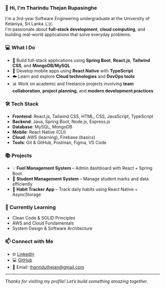 ### 👋 Hi, I'm Tharindu Thejan Rupasinghe

I'm a 3rd-year Software Engineering undergraduate at the University of Kelaniya, Sri Lanka 🇱🇰.  
I'm passionate about **full-stack development**, **cloud computing**, and building real-world applications that solve everyday problems.

### 💻 What I Do
- 🔧 Build full-stack applications using **Spring Boot**, **React.js**, **Tailwind CSS**, and **MongoDB/MySQL**
- 📱 Develop mobile apps using **React Native** with **TypeScript**
- ☁️ Learn and explore **Cloud technologies** and **DevOps tools**
- 📊 Work on academic and freelance projects involving **team collaboration**, **project planning**, and **modern development practices**

### 🛠️ Tech Stack
- **Frontend**: React.js, Tailwind CSS, HTML, CSS, JavaScript, TypeScript
- **Backend**: Java, Spring Boot, Node.js, Express.js
- **Database**: MySQL, MongoDB
- **Mobile**: React Native (CLI)
- **Cloud**: AWS (learning), Firebase (basics)
- **Tools**: Git & GitHub, Postman, Figma, VS Code

### 📚 Projects
- 💡 **Fuel Management System** – Admin dashboard with React + Spring Boot
- 📘 **Student Management System** – Manage student marks and data efficiently
- 📱 **Habit Tracker App** – Track daily habits using React Native + AsyncStorage

### 🌱 Currently Learning
- Clean Code & SOLID Principles  
- AWS and Cloud Fundamentals  
- System Design & Software Architecture  

### 📫 Connect with Me
- 🌐 [LinkedIn](https://www.linkedin.com/in/tharindu-thejan)
- 💻 [GitHub](https://github.com/tharinduthejan)
- 📧 Email: tharinduthejan@gmail.com

---

_Thanks for visiting my profile! Let’s build something amazing together._
